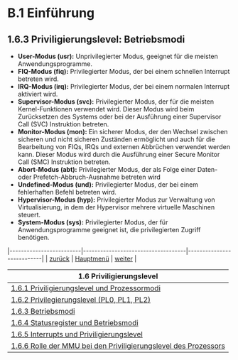 # B.1 Einführung
## 1.6.3 Priviligierungslevel: Betriebsmodi

- **User-Modus (usr):** Unprivilegierter Modus, geeignet für die meisten Anwendungsprogramme.
- **FIQ-Modus (fiq):** Privilegierter Modus, der bei einem schnellen Interrupt betreten wird.
- **IRQ-Modus (irq):** Privilegierter Modus, der bei einem normalen Interrupt aktiviert wird.
- **Supervisor-Modus (svc):** Privilegierter Modus, der für die meisten Kernel-Funktionen verwendet wird. Dieser Modus wird beim Zurücksetzen des Systems oder bei der Ausführung einer Supervisor Call (SVC) Instruktion betreten.
- **Monitor-Modus (mon):** Ein sicherer Modus, der den Wechsel zwischen sicheren und nicht sicheren Zuständen ermöglicht und auch für
die Bearbeitung von FIQs, IRQs und externen Abbrüchen verwendet werden kann. Dieser Modus wird durch die Ausführung einer Secure Monitor Call (SMC) Instruktion betreten.
- **Abort-Modus (abt):** Privilegierter Modus, der als Folge einer Daten- oder Prefetch-Abbruch-Ausnahme betreten wird
- **Undefined-Modus (und):** Privilegierter Modus, der bei einem fehlerhaften Befehl betreten wird.
- **Hypervisor-Modus (hyp):** Privilegierter Modus zur Verwaltung von Virtualisierung, in dem der Hypervisor mehrere virtuelle Maschinen steuert.
- **System-Modus (sys):** Privilegierter Modus, der für Anwendungsprogramme geeignet ist, die privilegierten Zugriff benötigen.

|-------------------------|------------------------------------|---------------------------|
|   [zurück](privlev.md)  |   [Hauptmenü](../ueberblick.md)    |   [weiter](cpsrmod.md)    |


|**1.6 Priviligierungslevel**                                                       |
|-----------------------------------------------------------------------------------|
| [1.6.1 Priviligierungslevel und Prozessormodi](privmodiintro.md)                  |
| [1.6.2 Privilegierungslevel (PL0, PL1, PL2)](privlev.md)                          |
| [1.6.3 Betriebsmodi](betrmod.md)                                                  |
| [1.6.4 Statusregister und Betriebsmodi](cpsrmod.md)                               |
| [1.6.5 Interrupts und Priviligierungslevel](irqpriv.md)                           |
| [1.6.6 Rolle der MMU bei den Priviligierungslevel des Prozessors](mmupriv.md)     |